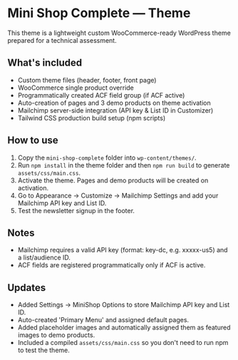 # Mini Shop Complete — Theme

This theme is a lightweight custom WooCommerce-ready WordPress theme prepared for a technical assessment.

## What's included
- Custom theme files (header, footer, front page)
- WooCommerce single product override
- Programmatically created ACF field group (if ACF active)
- Auto-creation of pages and 3 demo products on theme activation
- Mailchimp server-side integration (API key & List ID in Customizer)
- Tailwind CSS production build setup (npm scripts)

## How to use
1. Copy the `mini-shop-complete` folder into `wp-content/themes/`.
2. Run `npm install` in the theme folder and then `npm run build` to generate `assets/css/main.css`.
3. Activate the theme. Pages and demo products will be created on activation.
4. Go to Appearance → Customize → Mailchimp Settings and add your Mailchimp API key and List ID.
5. Test the newsletter signup in the footer.

## Notes
- Mailchimp requires a valid API key (format: key-dc, e.g. xxxxx-us5) and a list/audience ID.
- ACF fields are registered programmatically only if ACF is active.


## Updates
- Added Settings -> MiniShop Options to store Mailchimp API key and List ID.
- Auto-created 'Primary Menu' and assigned default pages.
- Added placeholder images and automatically assigned them as featured images to demo products.
- Included a compiled `assets/css/main.css` so you don't need to run npm to test the theme.